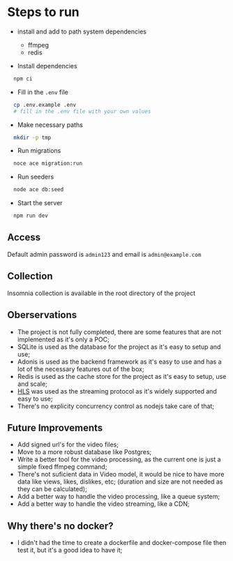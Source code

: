 
# Steps to run

- install and add to path system dependencies
  - ffmpeg
  - redis

- Install dependencies 
```bash
  npm ci
```

- Fill in the `.env` file
```bash
  cp .env.example .env
  # fill in the .env file with your own values
```

- Make necessary paths
```bash
  mkdir -p tmp
```

- Run migrations
```bash
  noce ace migration:run
```
- Run seeders
```bash
  node ace db:seed
```

- Start the server
```bash
  npm run dev
```

## Access
Default admin password is `admin123` and email is `admin@example.com`

## Collection
Insomnia collection is available in the root directory of the project

## Oberservations
- The project is not fully completed, there are some features that are not implemented as it's only a POC;
- SQLite is used as the database for the project as it's easy to setup and use;
- Adonis is used as the backend framework as it's easy to use and has a lot of the necessary features out of the box;
- Redis is used as the cache store for the project as it's easy to setup, use and scale;
- [HLS](https://en.wikipedia.org/wiki/HTTP_Live_Streaming) was used as the streaming protocol as it's widely supported and easy to use;
- There's no explicity concurrency control as nodejs take care of that;

## Future Improvements
- Add signed url's for the video files;
- Move to a more robust database like Postgres;
- Write a better tool for the video processing, as the current one is just a simple fixed ffmpeg command;
- There's not suficient data in Video model, it would be nice to have more data like views, likes, dislikes, etc; (duration and size are not needed as they can be calculated);
- Add a better way to handle the video processing, like a queue system;
- Add a better way to handle the video streaming, like a CDN;


## Why there's no docker?
- I didn't had the time to create a dockerfile and docker-compose file then test it, but it's a good idea to have it;
